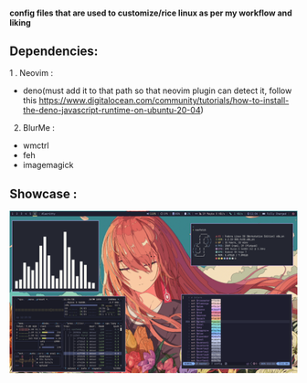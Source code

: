 #### config files that are used to customize/rice linux as per my workflow and liking

## Dependencies:

1 . Neovim :

- deno(must add it to that path so that neovim plugin can detect it, follow this https://www.digitalocean.com/community/tutorials/how-to-install-the-deno-javascript-runtime-on-ubuntu-20-04)

2. BlurMe :

- wmctrl
- feh
- imagemagick

## Showcase :

<p align="center">
  <img src="assets/Tue May 23 11:04:50 AM IST 2023.png"/>
</p>
